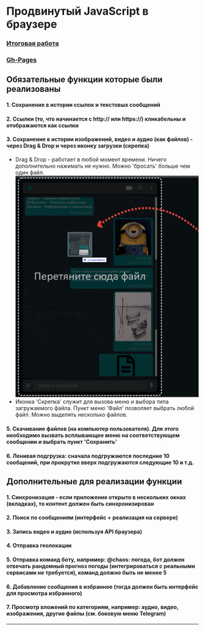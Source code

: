 # Продвинутый JavaScript в браузере
### [Итоговая работа]()
### [Gh-Pages](https://tomsg03.github.io/ahj-diplom-v2/)

## Обязательные функции которые были реализованы

####    1.  Сохранение в истории ссылок и текстовых сообщений
####    2.  Ссылки (то, что начинается с http:// или https://) кликабельны и отображаются как ссылки
####    3.  Сохранение в истории изображений, видео и аудио (как файлов) - через Drag & Drop и через иконку загрузки (скрепка)
- Drag & Drop - работает в любой момент времени. Ничего дополнительно нажимать не нужно. Можно 'бросать' больше чем один файл.
  ![alt text](https://github.com/TomSG03/ahj-diplom-v2/blob/main/imageMD/DnD.png?raw=true)
- Иконка 'Cкрепка' служит для вызова меню и выбора типа загружаемого файла. Пункт меню 'Файл' позволяет выбрать любой файл. Можно выделять несколько файлов. 
####    5. Скачивание файлов (на компьютер пользователя). Для этого необходимо вызвать всплывающее меню на соответствующем сообщении и выбрать пункт 'Сохранить'
####    6. Ленивая подгрузка: сначала подгружаются последние 10 сообщений, при прокрутке вверх подгружаются следующие 10 и т.д.

## Дополнительные для реализации функции

#### 1. Синхронизация - если приложение открыто в нескольких окнах (вкладках), то контент должен быть синхронизирован
#### 2. Поиск по сообщениям (интерфейс + реализация на сервере)
#### 3. Запись видео и аудио (используя API браузера)
#### 4. Отправка геолокации
#### 5. Отправка команд боту, например: @chaos: погода, бот должен отвечать рандомный прогноз погоды (интегрироваться с реальными сервисами не требуется), команд должно быть не менее 5
#### 6. Добавление сообщения в избранное (тогда должен быть интерфейс для просмотра избранного)
#### 7. Просмотр вложений по категориям, например: аудио, видео, изображения, другие файлы (см. боковую меню Telegram)

---


